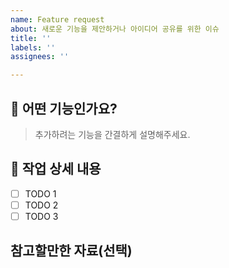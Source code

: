 ```yaml
---
name: Feature request
about: 새로운 기능을 제안하거나 아이디어 공유를 위한 이슈
title: ''
labels: ''
assignees: ''

---
```


## 🌟 어떤 기능인가요?
> 추가하려는 기능을 간결하게 설명해주세요.

## 📝 작업 상세 내용
- [ ] TODO 1
- [ ] TODO 2
- [ ] TODO 3

## 참고할만한 자료(선택)
